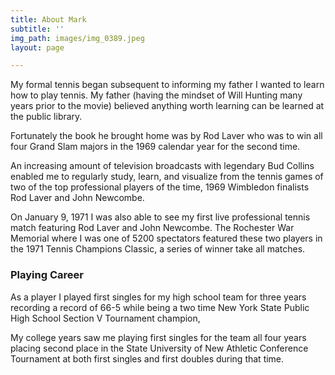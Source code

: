 ```yaml
---
title: About Mark
subtitle: ''
img_path: images/img_0389.jpeg
layout: page

---
```

My formal tennis began subsequent to informing my father I wanted to learn how to play tennis. My father (having the mindset of Will Hunting many years prior to the movie) believed anything worth learning can be learned at the public library.

Fortunately the book he brought home was by Rod Laver who was to win all four Grand Slam majors in the 1969 calendar year for the second time.

An increasing amount of television broadcasts with legendary Bud Collins enabled me to regularly study, learn, and visualize from the tennis games of two of the top professional players of the time, 1969 Wimbledon finalists Rod Laver and John Newcombe.

On January 9, 1971 I was also able to see my first live professional tennis match featuring Rod Laver and John Newcombe. The Rochester War Memorial where I was one of 5200 spectators featured these two players in the 1971 Tennis Champions Classic, a series of winner take all matches.

### Playing Career

As a player I played first singles for my high school team for three years recording a record of 66-5 while being a two time New York State Public High School Section V Tournament champion,

My college years saw me playing first singles for the team all four years placing second place in the State University of New Athletic Conference Tournament at both first singles and first doubles during that time.